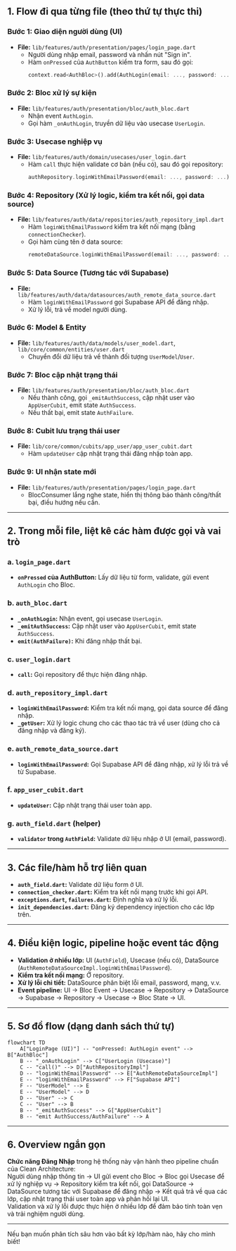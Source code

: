 ## 1. Flow đi qua từng file (theo thứ tự thực thi)

### **Bước 1: Giao diện người dùng (UI)**

- **File:** `lib/features/auth/presentation/pages/login_page.dart`
  - Người dùng nhập email, password và nhấn nút "Sign in".
  - Hàm `onPressed` của `AuthButton` kiểm tra form, sau đó gọi:
    ```dart
    context.read<AuthBloc>().add(AuthLogin(email: ..., password: ...));
    ```

### **Bước 2: Bloc xử lý sự kiện**

- **File:** `lib/features/auth/presentation/bloc/auth_bloc.dart`
  - Nhận event `AuthLogin`.
  - Gọi hàm `_onAuthLogin`, truyền dữ liệu vào usecase `UserLogin`.

### **Bước 3: Usecase nghiệp vụ**

- **File:** `lib/features/auth/domain/usecases/user_login.dart`
  - Hàm `call` thực hiện validate cơ bản (nếu có), sau đó gọi repository:
    ```dart
    authRepository.loginWithEmailPassword(email: ..., password: ...)
    ```

### **Bước 4: Repository (Xử lý logic, kiểm tra kết nối, gọi data source)**

- **File:** `lib/features/auth/data/repositories/auth_repository_impl.dart`
  - Hàm `loginWithEmailPassword` kiểm tra kết nối mạng (bằng `connectionChecker`).
  - Gọi hàm cùng tên ở data source:
    ```dart
    remoteDataSource.loginWithEmailPassword(email: ..., password: ...)
    ```

### **Bước 5: Data Source (Tương tác với Supabase)**

- **File:** `lib/features/auth/data/datasources/auth_remote_data_source.dart`
  - Hàm `loginWithEmailPassword` gọi Supabase API để đăng nhập.
  - Xử lý lỗi, trả về model người dùng.

### **Bước 6: Model & Entity**

- **File:** `lib/features/auth/data/models/user_model.dart`, `lib/core/common/entities/user.dart`
  - Chuyển đổi dữ liệu trả về thành đối tượng `UserModel`/`User`.

### **Bước 7: Bloc cập nhật trạng thái**

- **File:** `lib/features/auth/presentation/bloc/auth_bloc.dart`
  - Nếu thành công, gọi `_emitAuthSuccess`, cập nhật user vào `AppUserCubit`, emit state `AuthSuccess`.
  - Nếu thất bại, emit state `AuthFailure`.

### **Bước 8: Cubit lưu trạng thái user**

- **File:** `lib/core/common/cubits/app_user/app_user_cubit.dart`
  - Hàm `updateUser` cập nhật trạng thái đăng nhập toàn app.

### **Bước 9: UI nhận state mới**

- **File:** `lib/features/auth/presentation/pages/login_page.dart`
  - BlocConsumer lắng nghe state, hiển thị thông báo thành công/thất bại, điều hướng nếu cần.

---

## 2. Trong mỗi file, liệt kê các hàm được gọi và vai trò

### **a. `login_page.dart`**

- **`onPressed` của AuthButton:** Lấy dữ liệu từ form, validate, gửi event `AuthLogin` cho Bloc.

### **b. `auth_bloc.dart`**

- **`_onAuthLogin`:** Nhận event, gọi usecase `UserLogin`.
- **`_emitAuthSuccess`:** Cập nhật user vào `AppUserCubit`, emit state `AuthSuccess`.
- **`emit(AuthFailure)`:** Khi đăng nhập thất bại.

### **c. `user_login.dart`**

- **`call`:** Gọi repository để thực hiện đăng nhập.

### **d. `auth_repository_impl.dart`**

- **`loginWithEmailPassword`:** Kiểm tra kết nối mạng, gọi data source để đăng nhập.
- **`_getUser`:** Xử lý logic chung cho các thao tác trả về user (dùng cho cả đăng nhập và đăng ký).

### **e. `auth_remote_data_source.dart`**

- **`loginWithEmailPassword`:** Gọi Supabase API để đăng nhập, xử lý lỗi trả về từ Supabase.

### **f. `app_user_cubit.dart`**

- **`updateUser`:** Cập nhật trạng thái user toàn app.

### **g. `auth_field.dart` (helper)**

- **`validator` trong `AuthField`:** Validate dữ liệu nhập ở UI (email, password).

---

## 3. Các file/hàm hỗ trợ liên quan

- **`auth_field.dart`:** Validate dữ liệu form ở UI.
- **`connection_checker.dart`:** Kiểm tra kết nối mạng trước khi gọi API.
- **`exceptions.dart`, `failures.dart`:** Định nghĩa và xử lý lỗi.
- **`init_dependencies.dart`:** Đăng ký dependency injection cho các lớp trên.

---

## 4. Điều kiện logic, pipeline hoặc event tác động

- **Validation ở nhiều lớp:** UI (`AuthField`), Usecase (nếu có), DataSource (`AuthRemoteDataSourceImpl.loginWithEmailPassword`).
- **Kiểm tra kết nối mạng:** Ở repository.
- **Xử lý lỗi chi tiết:** DataSource phân biệt lỗi email, password, mạng, v.v.
- **Event pipeline:** UI → Bloc Event → Usecase → Repository → DataSource → Supabase → Repository → Usecase → Bloc State → UI.

---

## 5. Sơ đồ flow (dạng danh sách thứ tự)

```mermaid
flowchart TD
    A["LoginPage (UI)"] -- "onPressed: AuthLogin event" --> B["AuthBloc"]
    B -- "_onAuthLogin" --> C["UserLogin (Usecase)"]
    C -- "call()" --> D["AuthRepositoryImpl"]
    D -- "loginWithEmailPassword" --> E["AuthRemoteDataSourceImpl"]
    E -- "loginWithEmailPassword" --> F["Supabase API"]
    F -- "UserModel" --> E
    E -- "UserModel" --> D
    D -- "User" --> C
    C -- "User" --> B
    B -- "_emitAuthSuccess" --> G["AppUserCubit"]
    B -- "emit AuthSuccess/AuthFailure" --> A
```

---

## 6. Overview ngắn gọn

**Chức năng Đăng Nhập** trong hệ thống này vận hành theo pipeline chuẩn của Clean Architecture:  
Người dùng nhập thông tin → UI gửi event cho Bloc → Bloc gọi Usecase để xử lý nghiệp vụ → Repository kiểm tra kết nối, gọi DataSource → DataSource tương tác với Supabase để đăng nhập → Kết quả trả về qua các lớp, cập nhật trạng thái user toàn app và phản hồi lại UI.  
Validation và xử lý lỗi được thực hiện ở nhiều lớp để đảm bảo tính toàn vẹn và trải nghiệm người dùng.

---

Nếu bạn muốn phân tích sâu hơn vào bất kỳ lớp/hàm nào, hãy cho mình biết!
